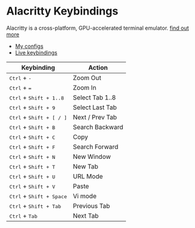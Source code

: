 # Alacritty Keybindings

Alacritty is a cross-platform, GPU-accelerated terminal emulator. [find out more](https://github.com/alacritty/alacritty)

- [My configs](https://github.com/2KAbhishek/dots2k/tree/main/config/alacritty)
- [Live keybindings](https://github.com/2KAbhishek/dots2k/tree/main/docs/alacritty.md)

| Keybinding                                 | Action          |
| ------------------------------------------ | --------------- |
| <kbd>Ctrl</kbd> + <kbd>-</kbd>             | Zoom Out        |
| <kbd>Ctrl</kbd> + <kbd>=</kbd>             | Zoom In         |
| <kbd>Ctrl</kbd> + <kbd>Shift + 1..8</kbd>  | Select Tab 1..8 |
| <kbd>Ctrl</kbd> + <kbd>Shift + 9</kbd>     | Select Last Tab |
| <kbd>Ctrl</kbd> + <kbd>Shift + [ / ]</kbd> | Next / Prev Tab |
| <kbd>Ctrl</kbd> + <kbd>Shift + B</kbd>     | Search Backward |
| <kbd>Ctrl</kbd> + <kbd>Shift + C</kbd>     | Copy            |
| <kbd>Ctrl</kbd> + <kbd>Shift + F</kbd>     | Search Forward  |
| <kbd>Ctrl</kbd> + <kbd>Shift + N</kbd>     | New Window      |
| <kbd>Ctrl</kbd> + <kbd>Shift + T</kbd>     | New Tab         |
| <kbd>Ctrl</kbd> + <kbd>Shift + U</kbd>     | URL Mode        |
| <kbd>Ctrl</kbd> + <kbd>Shift + V</kbd>     | Paste           |
| <kbd>Ctrl</kbd> + <kbd>Shift + Space</kbd> | Vi mode         |
| <kbd>Ctrl</kbd> + <kbd>Shift + Tab</kbd>   | Previous Tab    |
| <kbd>Ctrl</kbd> + <kbd>Tab</kbd>           | Next Tab        |
